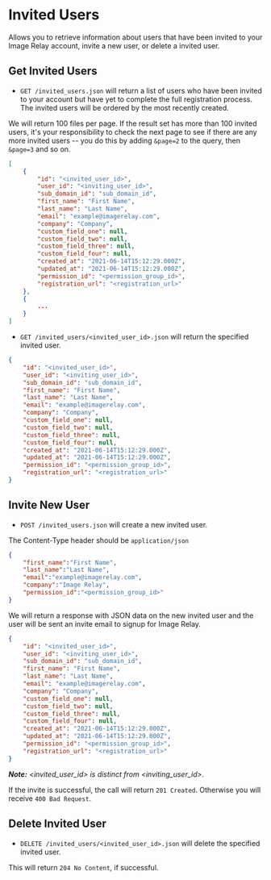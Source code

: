 Invited Users
===========

Allows you to retrieve information about users that have been invited to your Image Relay account, invite a new user, or delete a invited user.

Get Invited Users
---------------

* `GET /invited_users.json` will return a list of users who have been invited to your account but have yet to complete the full registration process. The invited users will be ordered by the most recently created.

We will return 100 files per page. If the result set has more than 100 invited users, it's your responsibility to check the next page to see if there are any more invited users -- you do this by adding `&page=2` to the query, then `&page=3` and so on.

```json
[
	{
		"id": "<invited_user_id>",
		"user_id": "<inviting_user_id>",
		"sub_domain_id": "sub_domain_id",
		"first_name": "First Name",
		"last_name": "Last Name",
		"email": "example@imagerelay.com",
		"company": "Company",
		"custom_field_one": null,
		"custom_field_two": null,
		"custom_field_three": null,
		"custom_field_four": null,
		"created_at": "2021-06-14T15:12:29.000Z",
		"updated_at": "2021-06-14T15:12:29.000Z",
		"permission_id": "<permission_group_id>",
		"registration_url": "<registration_url>"
	},
	{
		...
	}
]
```

* `GET /invited_users/<invited_user_id>.json` will return the specified invited user.

```json
{
	"id": "<invited_user_id>",
	"user_id": "<inviting_user_id>",
	"sub_domain_id": "sub_domain_id",
	"first_name": "First Name",
	"last_name": "Last Name",
	"email": "example@imagerelay.com",
	"company": "Company",
	"custom_field_one": null,
	"custom_field_two": null,
	"custom_field_three": null,
	"custom_field_four": null,
	"created_at": "2021-06-14T15:12:29.000Z",
	"updated_at": "2021-06-14T15:12:29.000Z",
	"permission_id": "<permission_group_id>",
	"registration_url": "<registration_url>"
}
```

Invite New User
---------------

* `POST /invited_users.json` will create a new invited user.

The Content-Type header should be `application/json`

```json
{
	"first_name":"First Name",
	"last_name":"Last Name",
	"email":"example@imagerelay.com",
	"company":"Image Relay",
	"permission_id":"<permission_group_id>"
}
```

We will return a response with JSON data on the new invited user and the user will be sent an invite email to signup for Image Relay.

```json
{
	"id": "<invited_user_id>",
	"user_id": "<inviting_user_id>",
	"sub_domain_id": "sub_domain_id",
	"first_name": "First Name",
	"last_name": "Last Name",
	"email": "example@imagerelay.com",
	"company": "Company",
	"custom_field_one": null,
	"custom_field_two": null,
	"custom_field_three": null,
	"custom_field_four": null,
	"created_at": "2021-06-14T15:12:29.000Z",
	"updated_at": "2021-06-14T15:12:29.000Z",
	"permission_id": "<permission_group_id>",
	"registration_url": "<registration_url>"
}
```

_**Note:** <invited_user_id> is distinct from <inviting_user_id>._

If the invite is successful, the call will return `201 Created`. Otherwise you will receive `400 Bad Request`.

Delete Invited User
--------------------

* `DELETE /invited_users/<invited_user_id>.json` will delete the specified invited user.

This will return `204 No Content`, if successful.
